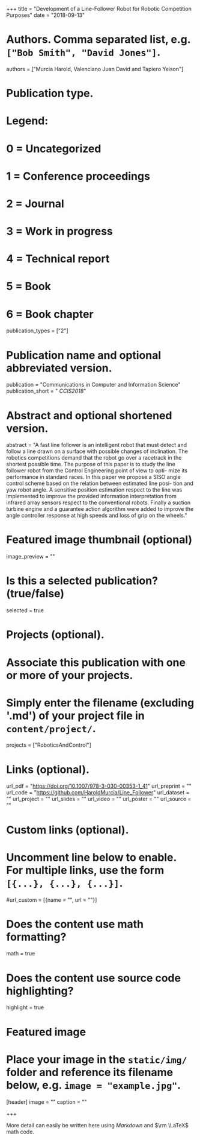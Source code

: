 +++
title = "Development of a Line-Follower Robot for Robotic Competition Purposes"
date = "2018-09-13"

# Authors. Comma separated list, e.g. `["Bob Smith", "David Jones"]`.
authors = ["Murcia Harold, Valenciano Juan David and Tapiero Yeison"]

# Publication type.
# Legend:
# 0 = Uncategorized
# 1 = Conference proceedings
# 2 = Journal
# 3 = Work in progress
# 4 = Technical report
# 5 = Book
# 6 = Book chapter
publication_types = ["2"]

# Publication name and optional abbreviated version.
publication = "Communications in Computer and Information Science"
publication_short = " *CCIS2018*"

# Abstract and optional shortened version.
abstract = "A fast line follower is an intelligent robot that must detect and follow a line drawn on a surface with possible changes of inclination. The robotics competitions demand that the robot go over a racetrack in the shortest possible time. The purpose of this paper is to study the line follower robot from the Control Engineering point of view to opti- mize its performance in standard races. In this paper we propose a SISO angle control scheme based on the relation between estimated line posi- tion and yaw robot angle. A sensitive position estimation respect to the line was implemented to improve the provided information interpretation from infrared array sensors respect to the conventional robots. Finally a suction turbine engine and a guarantee action algorithm were added to improve the angle controller response at high speeds and loss of grip on the wheels."

# Featured image thumbnail (optional)
image_preview = ""

# Is this a selected publication? (true/false)
selected = true

# Projects (optional).
#   Associate this publication with one or more of your projects.
#   Simply enter the filename (excluding '.md') of your project file in `content/project/`.
projects = ["RoboticsAndControl"]

# Links (optional).
url_pdf = "https://doi.org/10.1007/978-3-030-00353-1_41"
url_preprint = ""
url_code = "https://github.com/HaroldMurcia/Line_Follower"
url_dataset = ""
url_project = ""
url_slides = ""
url_video = ""
url_poster = ""
url_source = ""

# Custom links (optional).
#   Uncomment line below to enable. For multiple links, use the form `[{...}, {...}, {...}]`.
#url_custom = [{name = "", url = ""}]

# Does the content use math formatting?
math = true

# Does the content use source code highlighting?
highlight = true

# Featured image
# Place your image in the `static/img/` folder and reference its filename below, e.g. `image = "example.jpg"`.
[header]
image = ""
caption = ""

+++

More detail can easily be written here using *Markdown* and $\rm \LaTeX$ math code.
